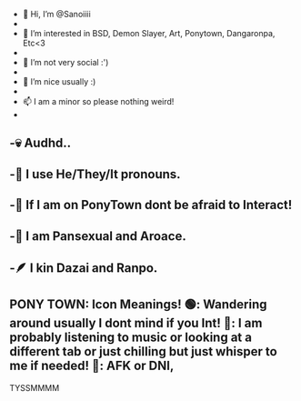 - 👋 Hi, I’m @Sanoiiii
- 
- 👀 I’m interested in BSD, Demon Slayer, Art, Ponytown, Dangaronpa, Etc<3
- 
- 🌱 I’m not very social :')
- 
- 💞️ I’m nice usually :)
- 
- 📫 I am a minor so please nothing weird!
- 
-💀 Audhd..
-
-🌸 I use He/They/It pronouns.
-
-🎀 If I am on PonyTown dont be afraid to Interact!
-
-🌈 I am Pansexual and Aroace.
-
-🪶 I kin Dazai and Ranpo.
-
PONY TOWN: Icon Meanings!
🟢: Wandering around usually I dont mind if you Int!
🌙: I am probably listening to music or looking at a different tab or just chilling but just whisper to me if needed!
🔴: AFK or DNI,
-------------------------------
TYSSMMMM
